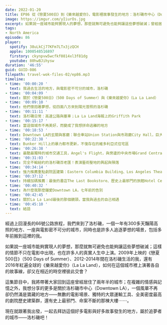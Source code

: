 ```yaml
---
date: 2022-01-20
title: EP86 從《戀夏500日》到《樂來越愛你》，電影裡故事發生的地方：洛杉磯市中心（Downtown LA）
image: https://imgur.com/yIiurOs.jpg
excerpt: 如果說一座城市能夠實現人的夢想，那麼就無可避免也能夠讓這些夢想破滅；曾經居住在洛杉磯的我，真實人生中如何和《戀夏500日》與《樂來越愛你》的故事線有了交會？風華不再卻仍然滿是寶藏的洛杉磯市中心（Downtown LA），為何又如此令我鍾愛？一起去拜訪這座屬於追夢者的城市吧！
tags:
- North America
episode: 86
player:
  spotify: 38uLkCj77KFm7LTx3jzQCH
  apple: 1000548516897
  firstory: ckynpvw5wcfkf0814xl3f81dg
  youtube: 80hwBJihysw
duration: '46:55'
guid: GUID-086
filepath: travel-wok-files-02/ep86.mp3
timeline:
- time: '00:00:20 '
  text: 我過去生活的地方，與電影密不可分的城市，洛杉磯
- time: '00:04:09 '
  text: 關於《戀夏500日》（500 Days of Summer）與《樂來越愛你》（La La Land）
- time: '00:09:10 '
  text: 他們懷抱著夢想，從四面八方來到陽光普照的洛杉磯
- time: '00:11:11 '
  text: 洛杉磯日常：高速公路與塞車；La La Land海報上的Griffith Park
- time: '00:15:17 '
  text: 當這個城市不再美好，而變成了我想拼命逃離的地方
- time: '00:18:53 '
  text: Downtown LA的玄關與客廳：聯合車站Union Station與市政廳City Hall，巨大醒目的公共建築群（Grand Park、Walt Disney Concert Hall、The Broad）
- time: '00:22:38 '
  text: Bunker Hill上的暴力都市更新，不復存在的維多利亞式住宅區
- time: '00:26:38 '
  text: 最酷最獨特的城市交通工具，Angel's Flight，與旁邊的中央市場Grand Central Market及Angel's Knoll公園，到處都是電影場景
- time: '00:31:03 '
  text: 完全不輸紐約的洛杉磯百老匯！表演藝術聖地的興起與殞落
- time: '00:34:14 '
  text: 強力推薦重點劇院區建築：Eastern Columbia Building、Los Angeles Theatre、Rialto Theatre（現為Urban Outfitter）、Tower Theatre（現為Apple Store）
- time: '00:37:12 '
  text: 持續加碼推薦：最後的書店The Last Bookstore、歷史上最邪門的旅館Hotel Cecil、建築界的超級影星Bradbury Building
- time: '00:40:32 '
  text: 為什麼我那麼鍾愛Downtown LA，七年前的告別
- time: '00:42:45 '
  text: 關於La La Land最後的那個鏡頭，當我與過去的自己相遇
- time: '00:45:10 '
  text: 結語
---
```

經過上回漫長的66號公路旅程，我們來到了洛杉磯，一個一年有300多天豔陽高照的地方、一座與電影密不可分的城市，同時也是許多人追逐夢想的場景，包括多年前搬到這裡的我。

如果說一座城市能夠實現人的夢想，那麼就無可避免也能夠讓這些夢想破滅；這樣的情節不只在電影中出現，也在許多人的真實人生中上演。2009年上映的《戀夏500日》（500 Days of Summer）、2012-2014年間在洛杉磯生活的我，還有2016年紅遍全球的《樂來越愛你》（La La Land），如何在這個城市裡上演著各自的故事線，卻又在相近的時空裡彼此交會？

這集節目中，我將帶著大家回到這座曾經居住了兩年半的城市；在複雜的情感與記憶之外，我想分享的更多是關於洛杉磯市中心（Downtown LA），一個風華不再卻仍然滿是寶藏的地方——無數的電影場景、獨特的大眾運輸工具、全美密度最高的劇院歷史建築群，還有史上最邪門、命案不斷的那棟大樓⋯⋯。

現在就跟著我出發，一起去拜訪這個好多電影與好多故事發生的地方，屬於追夢者的城市——洛杉磯吧！


